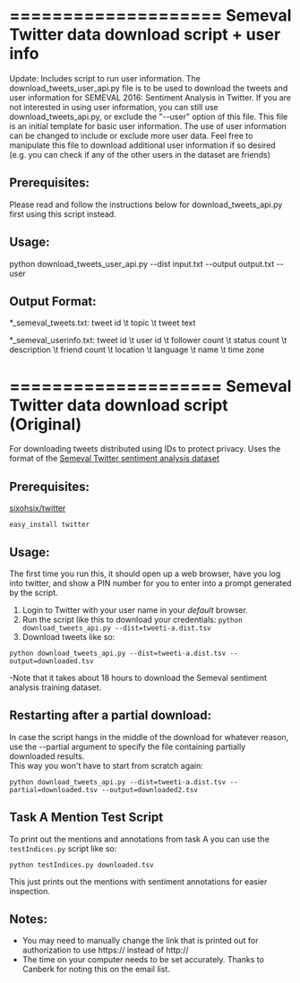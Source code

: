 ====================
Semeval Twitter data download script + user info
====================

Update: Includes script to run user information. The download_tweets_user_api.py file is to be used to download the tweets and user information for SEMEVAL 2016: Sentiment Analysis in Twitter. If you are not interested in using user information, you can still use download_tweets_api.py, or exclude the "--user" option of this file. This file is an initial template for basic user information. The use of user information can be changed to include or exclude more user data. Feel free to manipulate this file to download additional user information if so desired (e.g. you can check if any of the other users in the dataset are friends)

Prerequisites:
--------------
Please read and follow the instructions below for download_tweets_api.py first using this script instead.

Usage:
--------------
 python download_tweets_user_api.py --dist input.txt --output output.txt --user

Output Format:
--------------
 *_semeval_tweets.txt: tweet id \t topic \t tweet text
 
 *_semeval_userinfo.txt: tweet id \t user id \t follower count \t status count \t description \t friend
   count \t location \t language \t name \t time zone

====================
Semeval Twitter data download script (Original)
====================

For downloading tweets distributed using IDs to protect privacy.  Uses the format of the [Semeval Twitter sentiment analysis dataset](http://www.cs.york.ac.uk/semeval-2013/task2/index.php?id=data)

Prerequisites:
--------------
[sixohsix/twitter](https://github.com/sixohsix/twitter)

```
easy_install twitter
```

Usage:
--------------

The first time you run this, it should open up a web browser, have you log into twitter, and show a PIN number for you to enter into a prompt generated by the script.

1. Login to Twitter with your user name in your *default* browser.
2. Run the script like this to download your credentials: `python download_tweets_api.py --dist=tweeti-a.dist.tsv`
3. Download tweets like so: 
```
python download_tweets_api.py --dist=tweeti-a.dist.tsv --output=downloaded.tsv
```
-Note that it takes about 18 hours to download the Semeval sentiment analysis training dataset.

Restarting after a partial download:
--------------
In case the script hangs in the middle of the download for whatever reason, use the --partial argument to specify the file containing partially downloaded results.  
This way you won't have to start from scratch again:

```
python download_tweets_api.py --dist=tweeti-a.dist.tsv --partial=downloaded.tsv --output=downloaded2.tsv
```

Task A Mention Test Script
--------------
To print out the mentions and annotations from task A you can use the `testIndices.py` script like so:

```
python testIndices.py downloaded.tsv
```
This just prints out the mentions with sentiment annotations for easier inspection.

Notes:
--------------
- You may need to manually change the link that is printed out for authorization to use https:// instead of http://
- The time on your computer needs to be set accurately.  Thanks to Canberk for noting this on the email list.

